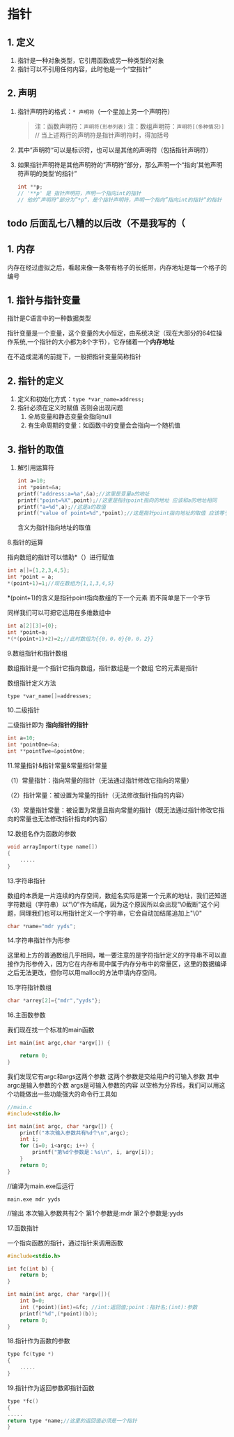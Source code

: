 # 指针

## 1. 定义

1. 指针是一种对象类型，它引用函数或另一种类型的对象
2. 指针可以不引用任何内容，此时他是一个“空指针”

## 2. 声明

1. 指针声明符的格式：`* 声明符`（一个星加上另一个声明符）
   > 注：函数声明符：`声明符(形参列表)`
   > 注：数组声明符：`声明符[（多种情况）]`
   > // 当上述两行的声明符是指针声明符时，得加括号
2. 其中”声明符“可以是标识符，也可以是其他的声明符（包括指针声明符）
3. 如果指针声明符是其他声明符的“声明符”部分，那么声明一个“指向’其他声明符声明的类型‘的指针”

   ```c
   int **p;
   // '**p' 是 指针声明符，声明一个指向int的指针
   // 他的”声明符“部分为”*p“，是个指针声明符，声明一个指向”指向int的指针“的指针
   ```

## todo 后面乱七八糟的以后改（不是我写的（

## 1. 内存

内存在经过虚拟之后，看起来像一条带有格子的长纸带，内存地址是每一个格子的编号

## 1. 指针与指针变量

指针是C语言中的一种数据类型

指针变量是一个变量，这个变量的大小恒定，由系统决定（现在大部分的64位操作系统,一个指针的大小都为8个字节），它存储着一个**内存地址**

在不造成混淆的前提下，一般把指针变量简称指针

## 2. 指针的定义

1. 定义和初始化方式：`type *var_name=address;`
2. 指针必须在定义时赋值 否则会出现问题
    1. 全局变量和静态变量会指向null
    2. 有生命周期的变量：如函数中的变量会会指向一个随机值

## 3. 指针的取值

1. 解引用运算符

    ```c
    int a=10;
    int *point=&a;
    printf("address:a=%a",&a);//这里是变量a的地址
    printf("point=%X",point);//这里是指针point指向的地址 应该和a的地址相同
    printf("a=%d",a);//这是a的取值
    printf("value of point=%d",*point);//这是指针point指向地址的取值 应该等于a
    ```

   含义为指针指向地址的取值


8.指针的运算

指向数组的指针可以借助*（）进行赋值

```c
int a[]={1,2,3,4,5};
int *point = a;
*(point+1)=1;//现在数组为{1,1,3,4,5}
```

*(point+1)的含义是指针point指向数组的下一个元素 而不简单是下一个字节

同样我们可以可把它运用在多维数组中

```c
int a[2][3]={0};
int *point=a;
*(*(point+1)+2)=2;//此时数组为{{0，0，0}{0，0，2}}
```

9.数组指针和指针数组

数组指针是一个指针它指向数组，指针数组是一个数组 它的元素是指针

数组指针定义方法

```c
type *var_name[]=addresses;
```

10.二级指针

二级指针即为 **指向指针的指针**

```c
int a=10;
int *pointOne=&a;
int **pointTwe=&pointOne;
```

11.常量指针&指针常量&常量指针常量

（1）常量指针：指向常量的指针（无法通过指针修改它指向的常量）

（2）指针常量：被设置为常量的指针（无法修改指针指向的内容）

（3）常量指针常量：被设置为常量且指向常量的指针（既无法通过指针修改它指向的常量也无法修改指针指向的内容）

12.数组名作为函数的参数

```c
void arrayImport(type name[])
{
    .....
}
```

13.字符串指针

数组的本质是一片连续的内存空间，数组名实际是第一个元素的地址，我们还知道字符数组（字符串）以“\0”作为结尾，因为这个原因所以会出现"\0截断"这个问题，同理我们也可以用指针定义一个字符串，它会自动加结尾追加上"\0"

```c
char *name="mdr yyds";
```

14.字符串指针作为形参

这里和上方的普通数组几乎相同，唯一要注意的是字符指针定义的字符串不可以直接作为形参传入，因为它在内存布局中属于内存分布中的常量区，这里的数据编译之后无法更改，但你可以用malloc的方法申请内存空间。

15.字符指针数组

```c
char *arrey[2]={"mdr","yyds"};
```

16.主函数参数

我们现在找一个标准的main函数

```c
int main(int argc,char *argv[]) {

    return 0;
}
```

我们发现它有argc和args这两个参数 这两个参数是交给用户的可输入参数 其中argc是输入参数的个数 args是可输入参数的内容 以空格为分界线，我们可以用这个功能做出一些功能强大的命令行工具如

```c
//main.c
#include<stdio.h>

int main(int argc, char *argv[]) {
    printf("本次输入参数共有%d个\n",argc);
    int i;
    for (i=0; i<argc; i++) {
        printf("第%d个参数是：%s\n", i, argv[i]);
    }
    return 0;
}
```

//编译为main.exe后运行

```shell
main.exe mdr yyds
```

//输出
本次输入参数共有2个
第1个参数是:mdr
第2个参数是:yyds

17.函数指针

一个指向函数的指针，通过指针来调用函数

```c
#include<stdio.h>

int fc(int b) {
    return b;
}

int main(int argc, char *argv[]){  
    int b=0;
    int (*point)(int)=&fc; //int:返回值;point：指针名;(int):参数
    printf("%d",(*point)(b));
    return 0;
}
```

18.指针作为函数的参数

```c
type fc(type *)
{
    .....
}
```

19.指针作为返回参数即指针函数

```c
type *fc()
{
.....
return type *name;//这里的返回值必须是一个指针
}
```
